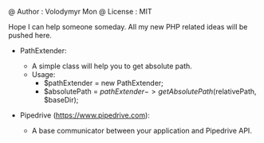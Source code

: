 @ Author  : Volodymyr Mon
@ License : MIT

Hope I can help someone someday.
All my new PHP related ideas will be pushed here.

- PathExtender:
  - A simple class will help you to get absolute path.
  - Usage:
	- $pathExtender = new PathExtender;
	- $absolutePath = $pathExtender->getAbsolutePath($relativePath, $baseDir);

- Pipedrive (https://www.pipedrive.com):
  - A base communicator between your application and Pipedrive API.
